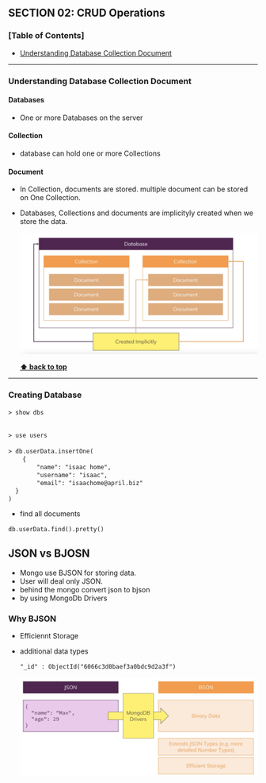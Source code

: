 ## **SECTION 02: CRUD Operations**

### [Table of Contents]

- [Understanding Database Collection Document](#understanding-database-collection-document)

---

### **Understanding Database Collection Document**

#### **Databases**

- One or more Databases on the server

#### **Collection**

- database can hold one or more Collections

#### **Document**

- In Collection, documents are stored. multiple document can be stored on One Collection.

- Databases, Collections and documents are implicityly created when we store the data.

  ![](section-02/database-collection-document.png)

  **[⬆ back to top](#table-of-contents)**

---

### **Creating Database**

```shell
> show dbs
```

```shell

> use users

> db.userData.insertOne(
    {
        "name": "isaac home",
        "username": "isaac",
        "email": "isaachome@april.biz"
  }
)
```

- find all documents

```shell
db.userData.find().pretty()
```

## **JSON vs BJOSN**

- Mongo use BJSON for storing data.
- User will deal only JSON.
- behind the mongo convert json to bjson
- by using MongoDb Drivers

### **Why BJSON**

- Efficiennt Storage
- additional data types

  ```shell
  "_id" : ObjectId("6066c3d0baef3a0bdc9d2a3f")
  ```

  ![](section-02/json-vs-bson.png)
